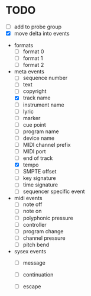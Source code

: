 # TODO

- [ ] add to probe group
- [x] move delta into events

- formats
    - [ ] format 0
    - [ ] format 1
    - [ ] format 2

- meta events
    - [ ] sequence number
    - [ ] text
    - [ ] copyright
    - [x] track name 
    - [ ] instrument name
    - [ ] lyric
    - [ ] marker
    - [ ] cue point
    - [ ] program name
    - [ ] device name
    - [ ] MIDI channel prefix
    - [ ] MIDI port
    - [ ] end of track
    - [x] tempo
    - [ ] SMPTE offset
    - [ ] key signature
    - [ ] time signature
    - [ ] sequencer specific event

- midi events
    - [ ] note off
    - [ ] note on
    - [ ] polyphonic pressure
    - [ ] controller
    - [ ] program change
    - [ ] channel pressure
    - [ ] pitch bend

- sysex events
    - [ ] message
    - [ ] continuation
    - [ ] escape

